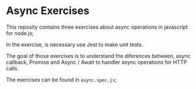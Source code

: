 # Async Exercises

This reposity contains three exercises about async operations in javascript for node.js;

In the exercise, is necessary use Jest to make unit tests.

The goal of those exercises is to understand the diferences between, async callback, Promise and Async / Await to handler async operations for HTTP calls. 

The exercises can be found in `async.spec.js`; 
